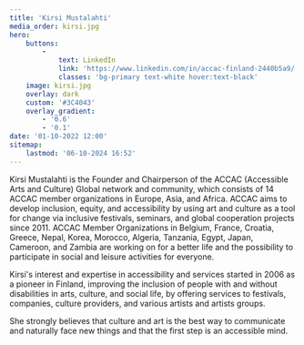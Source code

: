 ```yaml
---
title: 'Kirsi Mustalahti'
media_order: kirsi.jpg
hero:
    buttons:
        -
            text: LinkedIn
            link: 'https://www.linkedin.com/in/accac-finland-2440b5a9/'
            classes: 'bg-primary text-white hover:text-black'
    image: kirsi.jpg
    overlay: dark
    custom: '#3C4043'
    overlay_gradient:
        - '0.6'
        - '0.1'
date: '01-10-2022 12:00'
sitemap:
    lastmod: '06-10-2024 16:52'
---
```


Kirsi Mustalahti is the Founder and Chairperson of the ACCAC (Accessible Arts and Culture) Global network and community, which consists of 14 ACCAC member organizations in Europe, Asia, and Africa. ACCAC aims to develop inclusion, equity, and accessibility by using art and culture as a tool for change via inclusive festivals, seminars, and global cooperation projects since 2011. ACCAC Member Organizations in Belgium, France, Croatia, Greece, Nepal, Korea, Morocco, Algeria, Tanzania, Egypt, Japan, Cameroon, and Zambia are working on for a better life and the possibility to participate in social and leisure activities for everyone.

Kirsi's interest and expertise in accessibility and services started in 2006 as a pioneer in Finland, improving the inclusion of people with and without disabilities in arts, culture, and social life, by offering services to festivals, companies, culture providers, and various artists and artists groups.

She strongly believes that culture and art is the best way to communicate and naturally face new things and that the first step is an accessible mind.